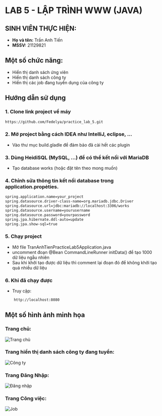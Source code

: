 # LAB 5 - LẬP TRÌNH WWW (JAVA)

## SINH VIÊN THỰC HIỆN:
- **Họ và tên:** Trần Anh Tiến
- **MSSV:** 21129821

## Một số chức năng:
- Hiển thị danh sách ứng viên
- Hiển thị danh sách công ty
- Hiển thị các job đang tuyển dụng của công ty
  
## Hướng dẫn sử dụng

### 1. Clone link project về máy
```bash
https://github.com/Fedelya/practice_lab_5.git
```

### 2. Mở project bằng cách IDEA như IntelliJ, eclipse, ...
- Vào thư mục build.gladle để đảm bảo đã cài hết các plugin

### 3. Dùng HeidiSQL (MySQL, ...) để có thể kết nối với MariaDB
- Tạo database works (hoặc đặt tên theo mong muốn)

### 4. Chỉnh sửa thông tin kết nối database trong application.propẻties.
```bash
spring.application.name=your_project
spring.datasource.driver-class-name=org.mariadb.jdbc.Driver
spring.datasource.url=jdbc:mariadb://localhost:3306/works
spring.datasource.username=yourusername
spring.datasource.password=yourpassword
spring.jpa.hibernate.ddl-auto=update
spring.jpa.show-sql=true
```
### 5. Chạy project
- Mở file TranAnhTienPracticeLab5Application.java
- uncomment đoạn @Bean CommandLineRunner initData() để tạo 1000 dữ liệu ngẫu nhiên
- Sau khi khởi tạo được dữ liệu thì comment lại đoạn đó để không khởi tạo quá nhiều dữ liệu

### 6. Khi đã chạy được
- Truy cập: 
```bash
    http://localhost:8080
```

## Một số hình ảnh minh họa

### Trang chủ: 
![Trang chủ](https://i.imgur.com/Fc9D9gc.png)

### Trang hiển thị danh sách công ty đang tuyển: 
![Công ty](https://i.imgur.com/i9tGMBN.png)

### Trang Đăng Nhập:
![Đăng nhập](https://i.imgur.com/hdJRteD.png)

### Trang Công việc:
![Job](https://i.imgur.com/IAZAPkr.png)

